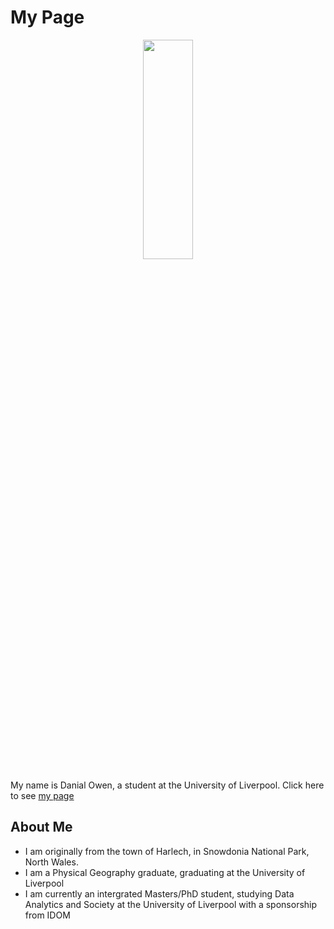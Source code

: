 # My Page

<p align="center">
  <img width="40%" height="30%" src="profile_2.jpg">
</p>



My name is Danial Owen, a student at the University of Liverpool.
Click here to see [my page](https://danialowen.github.io/)

## About Me

- I am originally from the town of Harlech, in Snowdonia National Park, North Wales.
- I am a Physical Geography graduate, graduating at the University of Liverpool
- I am currently an intergrated Masters/PhD student, studying Data Analytics and Society at the University of Liverpool with a sponsorship from IDOM 

